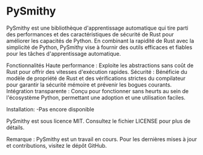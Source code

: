 # PySmithy
PySmithy est une bibliothèque d'apprentissage automatique qui tire parti des performances et des caractéristiques de sécurité de Rust pour améliorer les capacités de Python. En combinant la rapidité de Rust avec la simplicité de Python, PySmithy vise à fournir des outils efficaces et fiables pour les tâches d'apprentissage automatique.

Fonctionnalités
Haute performance : Exploite les abstractions sans coût de Rust pour offrir des vitesses d'exécution rapides.
Sécurité : Bénéficie du modèle de propriété de Rust et des vérifications strictes du compilateur pour garantir la sécurité mémoire et prévenir les bogues courants.
Intégration transparente : Conçu pour fonctionner sans heurts au sein de l'écosystème Python, permettant une adoption et une utilisation faciles.

Installation:
-Pas encore disponible


PySmithy est sous licence MIT. Consultez le fichier LICENSE pour plus de détails.

Remarque : PySmithy est un travail en cours. Pour les dernières mises à jour et contributions, visitez le dépôt GitHub.




